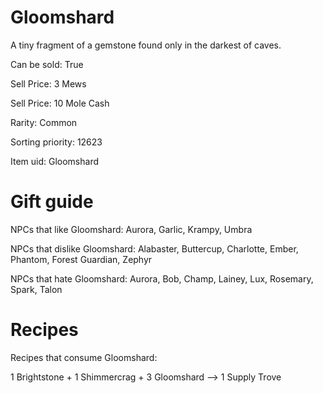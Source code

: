 # Gloomshard

A tiny fragment of a gemstone found only in the darkest of caves.

Can be sold: True

Sell Price: 3 Mews

Sell Price: 10 Mole Cash

Rarity: Common

Sorting priority: 12623

Item uid: Gloomshard

# Gift guide

NPCs that like Gloomshard: Aurora, Garlic, Krampy, Umbra

NPCs that dislike Gloomshard: Alabaster, Buttercup, Charlotte, Ember, Phantom, Forest Guardian, Zephyr

NPCs that hate Gloomshard: Aurora, Bob, Champ, Lainey, Lux, Rosemary, Spark, Talon

# Recipes

Recipes that consume Gloomshard:

1 Brightstone + 1 Shimmercrag + 3 Gloomshard --> 1 Supply Trove